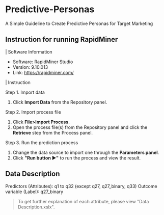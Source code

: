 # Predictive-Personas
A Simple Guideline to Create Predictive Personas for Target Marketing


## Instruction for running RapidMiner
| Software Information
- Software: RapidMiner Studio
- Version: 9.10.013
- Link: https://rapidminer.com/

| Instruction

Step 1. Import data
1. Click **Import Data** from the Repository panel.

Step 2. Import process file
1. Click **File>Import Process**.
2. Open the process file(s) from the Repository panel and click the **Retrieve** step from the Process panel.

Step 3. Run the prediction process
1. Change the data source to import one through the **Parameters panel**.
2. Click **"Run button ▶"** to run the process and view the result.

## Data Description

Predictors (Attributes): q1 to q32 (except q27, q27_binary, q33) 
Outcome variable (Label): q27_binary

> To get further explanation of each attribute, please view "Data Description.xslx".
